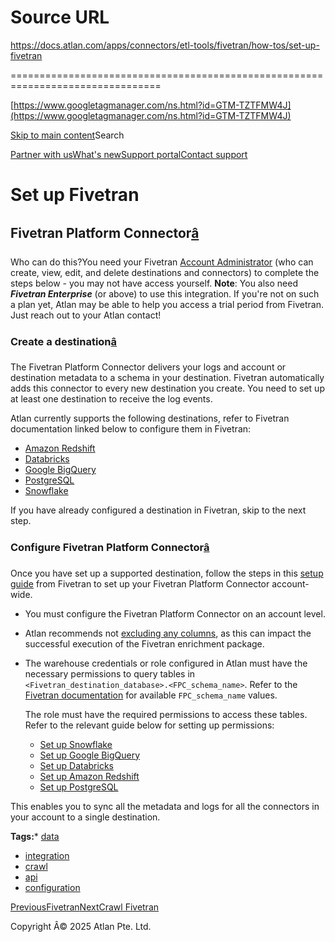 # Source URL
https://docs.atlan.com/apps/connectors/etl-tools/fivetran/how-tos/set-up-fivetran

================================================================================

<!--
canonical: https://docs.atlan.com/apps/connectors/etl-tools/fivetran/how-tos/set-up-fivetran
link-alternate: https://docs.atlan.com/apps/connectors/etl-tools/fivetran/how-tos/set-up-fivetran
meta-description: Learn about set up fivetran.
meta-docsearch:docusaurus_tag: docs-default-current
meta-docsearch:language: en
meta-docsearch:version: current
meta-docusaurus_locale: en
meta-docusaurus_tag: docs-default-current
meta-docusaurus_version: current
meta-generator: Docusaurus v3.8.1
meta-og-description: Learn about set up fivetran.
meta-og-locale: en
meta-og-title: Set up Fivetran | Atlan Documentation
meta-og-url: https://docs.atlan.com/apps/connectors/etl-tools/fivetran/how-tos/set-up-fivetran
meta-twitter:card: summary_large_image
meta-viewport: width=device-width,initial-scale=1
title: Set up Fivetran | Atlan Documentation
-->

[https://www.googletagmanager.com/ns.html?id=GTM-TZTFMW4J](https://www.googletagmanager.com/ns.html?id=GTM-TZTFMW4J)

[Skip to main content](#__docusaurus_skipToContent_fallback)Search

[Partner with us](https://docs.google.com/forms/d/e/1FAIpQLScuAIhCm2GS7YFstrOjawbP8J7PUmOynQo7wI2yGCcCyEcVSw/viewform)[What's new](https://shipped.atlan.com/)[Support portal](https://atlan.zendesk.com/auth/v2/login/signin?return_to=https%3A%2F%2Fatlan.zendesk.com%2Fhc%2Fen-us&theme=hc&locale=en-us&brand_id=1900000425113&auth_origin=1900000425113%2Cfalse%2Ctrue)[Contact support](/support/submit-request)

Set up Fivetran
===============

Fivetran Platform Connector[â](#fivetran-platform-connector "Direct link to Fivetran Platform Connector")
-----------------------------------------------------------------------------------------------------------

Who can do this?You need your Fivetran [Account Administrator](https://fivetran.com/docs/getting-started/fivetran-dashboard/account-management/role-based-access-control#rolesinourrbacmodel) (who can create, view, edit, and delete destinations and connectors) to complete the steps below \- you may not have access yourself. **Note**: You also need ***Fivetran Enterprise*** (or above) to use this integration. If you're not on such a plan yet, Atlan may be able to help you access a trial period from Fivetran. Just reach out to your Atlan contact!

### Create a destination[â](#create-a-destination "Direct link to Create a destination")

The Fivetran Platform Connector delivers your logs and account or destination metadata to a schema in your destination. Fivetran automatically adds this connector to every new destination you create. You need to set up at least one destination to receive the log events.

Atlan currently supports the following destinations, refer to Fivetran documentation linked below to configure them in Fivetran:

* [Amazon Redshift](https://fivetran.com/docs/destinations/redshift)
* [Databricks](https://fivetran.com/docs/destinations/databricks)
* [Google BigQuery](https://fivetran.com/docs/destinations/bigquery)
* [PostgreSQL](https://fivetran.com/docs/destinations/postgresql)
* [Snowflake](https://fivetran.com/docs/destinations/snowflake)

If you have already configured a destination in Fivetran, skip to the next step.

### Configure Fivetran Platform Connector[â](#configure-fivetran-platform-connector "Direct link to Configure Fivetran Platform Connector")

Once you have set up a supported destination, follow the steps in this [setup guide](https://fivetran.com/docs/logs/fivetran-platform/setup-guide) from Fivetran to set up your Fivetran Platform Connector account\-wide.

* You must configure the Fivetran Platform Connector on an account level.
* Atlan recommends not [excluding any columns](https://fivetran.com/docs/logs/troubleshooting/exclude-tables-connector-schema), as this can impact the successful execution of the Fivetran enrichment package.
* The warehouse credentials or role configured in Atlan must have the necessary permissions to query tables in `<Fivetran_destination_database>.<FPC_schema_name>`. Refer to the [Fivetran documentation](https://fivetran.com/docs/logs/fivetran-platform/sample-queries#fivetranplatformconnectorsamplequeries) for available `FPC_schema_name` values.

    The role must have the required permissions to access these tables. Refer to the relevant guide below for setting up permissions:

    + [Set up Snowflake](/apps/connectors/data-warehouses/snowflake/how-tos/set-up-snowflake)
    + [Set up Google BigQuery](/apps/connectors/data-warehouses/google-bigquery/how-tos/set-up-google-bigquery)
    + [Set up Databricks](/apps/connectors/data-warehouses/databricks/how-tos/set-up-databricks)
    + [Set up Amazon Redshift](/apps/connectors/data-warehouses/amazon-redshift/how-tos/set-up-amazon-redshift)
    + [Set up PostgreSQL](/apps/connectors/database/postgresql/how-tos/set-up-postgresql)

This enables you to sync all the metadata and logs for all the connectors in your account to a single destination.

**Tags:*** [data](/tags/data)
* [integration](/tags/integration)
* [crawl](/tags/crawl)
* [api](/tags/api)
* [configuration](/tags/configuration)

[PreviousFivetran](/apps/connectors/etl-tools/fivetran)[NextCrawl Fivetran](/apps/connectors/etl-tools/fivetran/how-tos/crawl-fivetran)

Copyright Â© 2025 Atlan Pte. Ltd.

